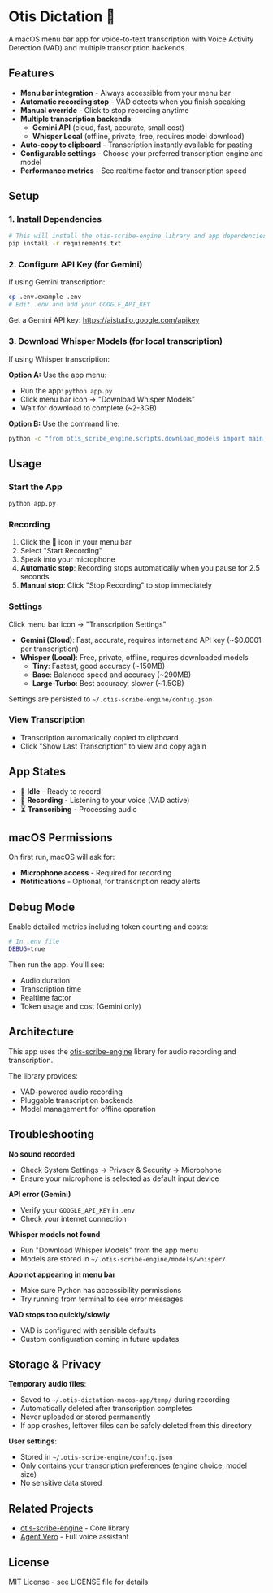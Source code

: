 # Otis Dictation 🎤

A macOS menu bar app for voice-to-text transcription with Voice Activity Detection (VAD) and multiple transcription backends.

## Features

- **Menu bar integration** - Always accessible from your menu bar
- **Automatic recording stop** - VAD detects when you finish speaking
- **Manual override** - Click to stop recording anytime
- **Multiple transcription backends**:
  - **Gemini API** (cloud, fast, accurate, small cost)
  - **Whisper Local** (offline, private, free, requires model download)
- **Auto-copy to clipboard** - Transcription instantly available for pasting
- **Configurable settings** - Choose your preferred transcription engine and model
- **Performance metrics** - See realtime factor and transcription speed

## Setup

### 1. Install Dependencies

```bash
# This will install the otis-scribe-engine library and app dependencies
pip install -r requirements.txt
```

### 2. Configure API Key (for Gemini)

If using Gemini transcription:

```bash
cp .env.example .env
# Edit .env and add your GOOGLE_API_KEY
```

Get a Gemini API key: https://aistudio.google.com/apikey

### 3. Download Whisper Models (for local transcription)

If using Whisper transcription:

**Option A:** Use the app menu:
- Run the app: `python app.py`
- Click menu bar icon → "Download Whisper Models"
- Wait for download to complete (~2-3GB)

**Option B:** Use the command line:
```bash
python -c "from otis_scribe_engine.scripts.download_models import main; main()"
```

## Usage

### Start the App

```bash
python app.py
```

### Recording

1. Click the 🎤 icon in your menu bar
2. Select "Start Recording"
3. Speak into your microphone
4. **Automatic stop**: Recording stops automatically when you pause for 2.5 seconds
5. **Manual stop**: Click "Stop Recording" to stop immediately

### Settings

Click menu bar icon → "Transcription Settings"

- **Gemini (Cloud)**: Fast, accurate, requires internet and API key (~$0.0001 per transcription)
- **Whisper (Local)**: Free, private, offline, requires downloaded models
  - **Tiny**: Fastest, good accuracy (~150MB)
  - **Base**: Balanced speed and accuracy (~290MB)
  - **Large-Turbo**: Best accuracy, slower (~1.5GB)

Settings are persisted to `~/.otis-scribe-engine/config.json`

### View Transcription

- Transcription automatically copied to clipboard
- Click "Show Last Transcription" to view and copy again

## App States

- 🎤 **Idle** - Ready to record
- 🔴 **Recording** - Listening to your voice (VAD active)
- ⏳ **Transcribing** - Processing audio

## macOS Permissions

On first run, macOS will ask for:
- **Microphone access** - Required for recording
- **Notifications** - Optional, for transcription ready alerts

## Debug Mode

Enable detailed metrics including token counting and costs:

```bash
# In .env file
DEBUG=true
```

Then run the app. You'll see:
- Audio duration
- Transcription time
- Realtime factor
- Token usage and cost (Gemini only)

## Architecture

This app uses the [otis-scribe-engine](https://github.com/guacachips/otis-scribe-engine) library for audio recording and transcription.

The library provides:
- VAD-powered audio recording
- Pluggable transcription backends
- Model management for offline operation

## Troubleshooting

**No sound recorded**
- Check System Settings → Privacy & Security → Microphone
- Ensure your microphone is selected as default input device

**API error (Gemini)**
- Verify your `GOOGLE_API_KEY` in `.env`
- Check your internet connection

**Whisper models not found**
- Run "Download Whisper Models" from the app menu
- Models are stored in `~/.otis-scribe-engine/models/whisper/`

**App not appearing in menu bar**
- Make sure Python has accessibility permissions
- Try running from terminal to see error messages

**VAD stops too quickly/slowly**
- VAD is configured with sensible defaults
- Custom configuration coming in future updates

## Storage & Privacy

**Temporary audio files**:
- Saved to `~/.otis-dictation-macos-app/temp/` during recording
- Automatically deleted after transcription completes
- Never uploaded or stored permanently
- If app crashes, leftover files can be safely deleted from this directory

**User settings**:
- Stored in `~/.otis-scribe-engine/config.json`
- Only contains your transcription preferences (engine choice, model size)
- No sensitive data stored

## Related Projects

- [otis-scribe-engine](https://github.com/guacachips/otis-scribe-engine) - Core library
- [Agent Vero](https://github.com/guacachips/agent-vero) - Full voice assistant

## License

MIT License - see LICENSE file for details
